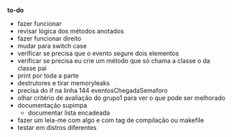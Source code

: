__to-do__
- fazer funcionar
- revisar lógica dos métodos anotados
- fazer funcionar direito
- mudar para switch case
- verificar se precisa que o evento segure dois elementos
- verificar se precisa eu crie um método que só chama a classe o da classe pai
- print por toda a parte
- destrutores e tirar memoryleaks
- precisa do if na linha 144 eventosChegadaSemaforo
- olhar critério de avaliação do grupo1 para ver o que pode ser melhorado
- documentação supimpa
    - documentar lista encadeada
- fazer um leia-me com algo e com tag de compilação ou makefile
- testar em distros diferentes
